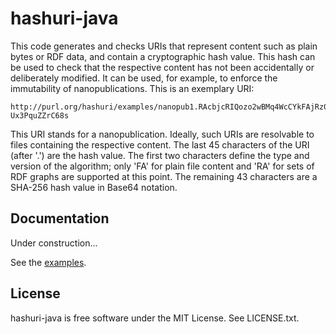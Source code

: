 hashuri-java
============

This code generates and checks URIs that represent content such as plain bytes or RDF data, and
contain a cryptographic hash value. This hash can be used to check that the respective content has
not been accidentally or deliberately modified. It can be used, for example, to enforce the
immutability of nanopublications. This is an exemplary URI:

    http://purl.org/hashuri/examples/nanopub1.RAcbjcRIQozo2wBMq4WcCYkFAjRz0AX-Ux3PquZZrC68s

This URI stands for a nanopublication. Ideally, such URIs are resolvable to files containing the
respective content. The last 45 characters of the URI (after '.') are the hash value. The first two
characters define the type and version of the algorithm; only 'FA' for plain file content and 'RA'
for sets of RDF graphs are supported at this point. The remaining 43 characters are a SHA-256 hash
value in Base64 notation.


Documentation
-------------

Under construction...

See the [examples](src/main/resources/examples).


License
-------

hashuri-java is free software under the MIT License. See LICENSE.txt.
